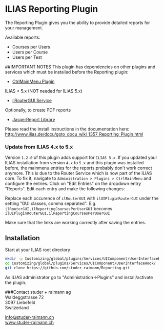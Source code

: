 ILIAS Reporting Plugin
======================

The Reporting Plugin gives you the ability to provide detailed reports for your management.

Available reports:
- Courses per Users
- Users per Course
- Users per Test

##IMPORTANT NOTES
This plugin has dependencies on other plugins and services which must be installed
before the Reporting plugin:
* [CtrlMainMenu Plugin](https://github.com/studer-raimann/CtrlMainMenu)

ILIAS < 5.x (NOT needed for ILIAS 5.x)
* [ilRouterGUI Service](https://github.com/studer-raimann/RouterService)

Optionally, to create PDF reports
* [JasperReport Library](https://github.com/studer-raimann/JasperReport)

Please read the install instructions in the documentation here:
http://www.ilias.de/docu/goto_docu_wiki_1357_Reporting_Plugin.html

### Update from ILIAS 4.x to 5.x
Version `1.2.0` of this plugin adds support for `ILIAS 5.x`. If you updated your ILIAS installation from version `4.x` to `5.x` and this plugin was installed before, the mainmenu entries for the reports probably don't work correct anymore. This is due to the Router Service which is now part of the ILIAS core. To fix it, navigate to `Administration > Plugins > CtrlMainMenu` and configure the entries. Click on "Edit Entries" on the dropdown entry "Reports". Edit each entry and make the following changes:

Replace each occurence of `ilRouterGUI` with `ilUIPluginRouterGUI` under the setting "GUI classes, comma separated". E.g. `ilRouterGUI,ilReportingCoursesPerUserGUI` becomes `ilUIPluginRouterGUI,ilReportingCoursesPerUserGUI`

Make sure that the links are working correctly after saving the entries.

Installation
------------
Start at your ILIAS root directory
```bash
mkdir -p Customizing/global/plugins/Services/UIComponent/UserInterfaceHook/
cd Customizing/global/plugins/Services/UIComponent/UserInterfaceHook/
git clone https://github.com/studer-raimann/Reporting.git
```
As ILIAS administrator go to "Administration->Plugins" and install/activate the plugin.

###Contact
studer + raimann ag  
Waldeggstrasse 72  
3097 Liebefeld  
Switzerland 

info@studer-raimann.ch  
www.studer-raimann.ch  
